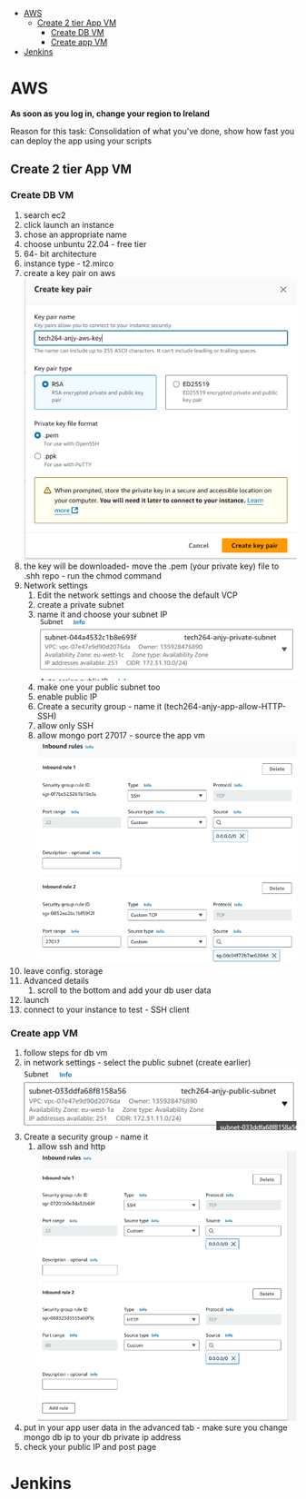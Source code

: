 
- [AWS](#aws)
  - [Create 2 tier App VM](#create-2-tier-app-vm)
    - [Create DB VM](#create-db-vm)
    - [Create app VM](#create-app-vm)
- [Jenkins](#jenkins)


# AWS
**As soon as you log in, change your region to Ireland**

Reason for this task: Consolidation of what you've done, show how fast you can deploy the app using your scripts
## Create 2 tier App VM

### Create DB VM
1. search ec2
2. click launch an instance
3. chose an appropriate name
4. choose unbuntu 22.04 - free tier
5. 64- bit architecture
6. instance type - t2.mirco
7. create a key pair on aws
![alt text](images/awsimage.png)
1. the key will be downloaded- move the .pem (your private key) file to .shh repo - run the chmod command
2. Network settings
   1. Edit the network settings and choose the default VCP
   2. create a private subnet  
   3. name it and choose your subnet IP
![alt text](images/awsimage-3.png)
   1. make one your public subnet too
   2. enable public IP
   3. Create a security group - name it (tech264-anjy-app-allow-HTTP-SSH)
   4. allow only SSH
   5. allow mongo port 27017 - source the app vm
   ![alt text](images/awsimage-5.png)
1.  leave config. storage
2.  Advanced details 
    1.  scroll to the bottom and add your db user data
3.  launch
4.  connect to your instance to test - SSH client

### Create app VM

1. follow steps for db vm
2. in network settings - select the public subnet (create earlier)
![alt text](images/awsimage-4.png)
1. Create a security group - name it
   1. allow ssh and http
![alt text](images/awsimage-6.png)
1. put in your app user data in the advanced tab - make sure you change mongo db ip to your db private ip address
2. check your public IP and post page

# Jenkins



